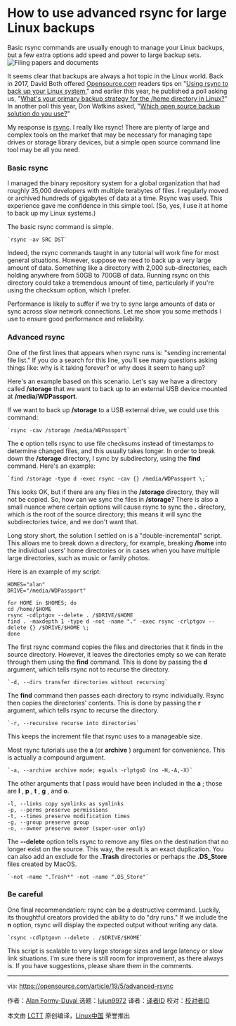[#]: collector: (lujun9972)
[#]: translator: (warmfrog)
[#]: reviewer: ( )
[#]: publisher: ( )
[#]: url: ( )
[#]: subject: (How to use advanced rsync for large Linux backups)
[#]: via: (https://opensource.com/article/19/5/advanced-rsync)
[#]: author: (Alan Formy-Duval  https://opensource.com/users/alanfdoss/users/marcobravo)

How to use advanced rsync for large Linux backups
======
Basic rsync commands are usually enough to manage your Linux backups,
but a few extra options add speed and power to large backup sets.
![Filing papers and documents][1]

It seems clear that backups are always a hot topic in the Linux world. Back in 2017, David Both offered [Opensource.com][2] readers tips on "[Using rsync to back up your Linux system][3]," and earlier this year, he published a poll asking us, "[What's your primary backup strategy for the /home directory in Linux?][4]" In another poll this year, Don Watkins asked, "[Which open source backup solution do you use?][5]"

My response is [rsync][6]. I really like rsync! There are plenty of large and complex tools on the market that may be necessary for managing tape drives or storage library devices, but a simple open source command line tool may be all you need.

### Basic rsync

I managed the binary repository system for a global organization that had roughly 35,000 developers with multiple terabytes of files. I regularly moved or archived hundreds of gigabytes of data at a time. Rsync was used. This experience gave me confidence in this simple tool. (So, yes, I use it at home to back up my Linux systems.)

The basic rsync command is simple.


```
`rsync -av SRC DST`
```

Indeed, the rsync commands taught in any tutorial will work fine for most general situations. However, suppose we need to back up a very large amount of data. Something like a directory with 2,000 sub-directories, each holding anywhere from 50GB to 700GB of data. Running rsync on this directory could take a tremendous amount of time, particularly if you're using the checksum option, which I prefer.

Performance is likely to suffer if we try to sync large amounts of data or sync across slow network connections. Let me show you some methods I use to ensure good performance and reliability.

### Advanced rsync

One of the first lines that appears when rsync runs is: "sending incremental file list." If you do a search for this line, you'll see many questions asking things like: why is it taking forever? or why does it seem to hang up?

Here's an example based on this scenario. Let's say we have a directory called **/storage** that we want to back up to an external USB device mounted at **/media/WDPassport**.

If we want to back up **/storage** to a USB external drive, we could use this command:


```
`rsync -cav /storage /media/WDPassport`
```

The **c** option tells rsync to use file checksums instead of timestamps to determine changed files, and this usually takes longer. In order to break down the **/storage** directory, I sync by subdirectory, using the **find** command. Here's an example:


```
`find /storage -type d -exec rsync -cav {} /media/WDPassport \;`
```

This looks OK, but if there are any files in the **/storage** directory, they will not be copied. So, how can we sync the files in **/storage**? There is also a small nuance where certain options will cause rsync to sync the **.** directory, which is the root of the source directory; this means it will sync the subdirectories twice, and we don't want that.

Long story short, the solution I settled on is a "double-incremental" script. This allows me to break down a directory, for example, breaking **/home** into the individual users' home directories or in cases when you have multiple large directories, such as music or family photos.

Here is an example of my script:


```
HOMES="alan"
DRIVE="/media/WDPassport"

for HOME in $HOMES; do
cd /home/$HOME
rsync -cdlptgov --delete . /$DRIVE/$HOME
find . -maxdepth 1 -type d -not -name "." -exec rsync -crlptgov --delete {} /$DRIVE/$HOME \;
done
```

The first rsync command copies the files and directories that it finds in the source directory. However, it leaves the directories empty so we can iterate through them using the **find** command. This is done by passing the **d** argument, which tells rsync not to recurse the directory.


```
`-d, --dirs transfer directories without recursing`
```

The **find** command then passes each directory to rsync individually. Rsync then copies the directories' contents. This is done by passing the **r** argument, which tells rsync to recurse the directory.


```
`-r, --recursive recurse into directories`
```

This keeps the increment file that rsync uses to a manageable size.

Most rsync tutorials use the **a** (or **archive** ) argument for convenience. This is actually a compound argument.


```
`-a, --archive archive mode; equals -rlptgoD (no -H,-A,-X)`
```

The other arguments that I pass would have been included in the **a** ; those are **l** , **p** , **t** , **g** , and **o**.


```
-l, --links copy symlinks as symlinks
-p, --perms preserve permissions
-t, --times preserve modification times
-g, --group preserve group
-o, --owner preserve owner (super-user only)
```

The **\--delete** option tells rsync to remove any files on the destination that no longer exist on the source. This way, the result is an exact duplication. You can also add an exclude for the **.Trash** directories or perhaps the **.DS_Store** files created by MacOS.


```
`-not -name ".Trash*" -not -name ".DS_Store"`
```

### Be careful

One final recommendation: rsync can be a destructive command. Luckily, its thoughtful creators provided the ability to do "dry runs." If we include the **n** option, rsync will display the expected output without writing any data.


```
`rsync -cdlptgovn --delete . /$DRIVE/$HOME`
```

This script is scalable to very large storage sizes and large latency or slow link situations. I'm sure there is still room for improvement, as there always is. If you have suggestions, please share them in the comments.

--------------------------------------------------------------------------------

via: https://opensource.com/article/19/5/advanced-rsync

作者：[Alan Formy-Duval ][a]
选题：[lujun9972][b]
译者：[译者ID](https://github.com/译者ID)
校对：[校对者ID](https://github.com/校对者ID)

本文由 [LCTT](https://github.com/LCTT/TranslateProject) 原创编译，[Linux中国](https://linux.cn/) 荣誉推出

[a]: https://opensource.com/users/alanfdoss/users/marcobravo
[b]: https://github.com/lujun9972
[1]: https://opensource.com/sites/default/files/styles/image-full-size/public/lead-images/documents_papers_file_storage_work.png?itok=YlXpAqAJ (Filing papers and documents)
[2]: http://Opensource.com
[3]: https://opensource.com/article/17/1/rsync-backup-linux
[4]: https://opensource.com/poll/19/4/backup-strategy-home-directory-linux
[5]: https://opensource.com/article/19/2/linux-backup-solutions
[6]: https://en.wikipedia.org/wiki/Rsync
